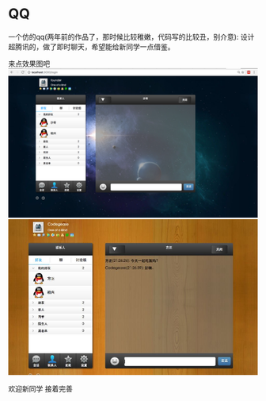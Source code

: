 # QQ
一个仿的qq(两年前的作品了，那时候比较稚嫩，代码写的比较丑，别介意):
设计超腾讯的，做了即时聊天，希望能给新同学一点借鉴。

来点效果图吧
![Image](https://github.com/FounderIsShadowWalker/QQ/blob/master/imgs/qq1.png)
![Image](https://github.com/FounderIsShadowWalker/QQ/blob/master/imgs/qq2.jpg)

欢迎新同学 接着完善
